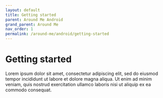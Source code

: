 ```yaml
---
layout: default
title: Getting started
parent: Around Me Android
grand_parent: Around Me
nav_order: 1
permalink: /around-me/android/getting-started
---
```


# Getting started

Lorem ipsum dolor sit amet, consectetur adipiscing elit, sed do eiusmod tempor incididunt ut labore et dolore magna aliqua. Ut enim ad minim veniam, quis nostrud exercitation ullamco laboris nisi ut aliquip ex ea commodo consequat.